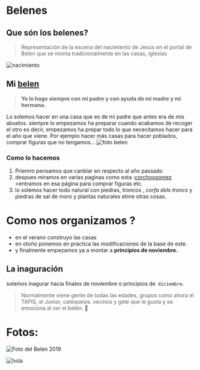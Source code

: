 
# **Belenes**
## Que són los belenes?

>Representación de la escena del nacimiento de Jesús en el portal de Belén que se monta tradicionalmente en las casas, iglesias

![nacimiento](https://scontent-mad1-1.xx.fbcdn.net/v/t1.0-0/p180x540/81459118_1400982243394545_8205317354360406016_o.jpg?_nc_cat=101&_nc_sid=8024bb&_nc_ohc=YBQE5YGwCWIAX_KI5hS&_nc_ht=scontent-mad1-1.xx&tp=6&oh=3be344685f70381d0d031b784f9445f4&oe=5F8B4E4D)

## Mi [belen](http://cronistadegata.blogia.com/2019/122805-temps-de-betlems-el-familiar-del-carrer-signes-de-gata-betlem-anita-canyetes-.-c.php?fbclid=IwAR2eVjlsOh6wopG26221FieXE7LDxs-G_wO49ObtQFNPsbUIjTN5Gkmzvt4)
>**Yo lo hago siempre con mi padre y con ayuda de mi madre y mi hermana.**

Lo solemos hacer en una casa que es de mi padre  que antes era de mis abuelos. siempre lo empezamos ha preparar cuando acabamos de recoger el otro
es decir, empezamos ha prepar todo lo que nececitamos hacer para el año que viene. Por ejemplo hacer más casas para hacer poblados,  comprar figuras que no tengamos...
![foto belen](https://scontent-mad1-1.xx.fbcdn.net/v/t1.0-9/s960x960/81347755_1400980760061360_3994236155540275200_o.jpg?_nc_cat=102&_nc_sid=8024bb&_nc_ohc=Jo2KZqqwdTIAX-E3BoE&_nc_ht=scontent-mad1-1.xx&tp=7&oh=13c3b475977c3e624d8573f9c952aa9f&oe=5F8D9740)
### Como lo hacemos    
  1. Priemro pensamos que canbiar en respecto al año passado
  2. despues miramos en varias paginas como esta :[corchosgomez](https://www.corchosgomez.com/)  
    >entramos en esa página para comprar figuras etc. 
  3. lo solemos hacer todo natural con piedras,  troncos , _corfa dels troncs_ y piedras de sal de moro y plantas naturales etnre otras cosas.
  
 # Como nos organizamos ?
*  en el verano  construyo las casas
* en otoño ponemos en practica las modificaciones de la base de este.
* y finalmente empezamos ya a montar a **principios  de noviembre.**

## La inaguración
 solemos inagurar hacia finales de noviembre o principios de` diciembre`.
> Normalmente viene gente de todas las edades, grupos como ahora el TAPIS, el Junior, catequesis. vecinos y gete que le gusta y
 se emociona al ver el belén.
:smiling_face_with_three_hearts: 
 
 # Fotos:

![  Foto del Belen 2019](https://scontent-mad1-1.xx.fbcdn.net/v/t1.0-0/p180x540/80419078_1400980843394685_5009858787033481216_o.jpg?_nc_cat=107&_nc_sid=8024bb&_nc_ohc=6NpA69z4iRoAX8TEK3B&_nc_oc=AQnd233Js8TWxP2AR4kSBCE8uzKzqOfKFbuW6N9j3k4_TGwCyAxZdeOPTN_m2FcMIU4&_nc_ht=scontent-mad1-1.xx&tp=6&oh=f4e3d869e23c384664e09a6ab7fc7f29&oe=5F8C0EF3)

![hola](https://scontent-mad1-1.xx.fbcdn.net/v/t1.0-9/s960x960/81531273_1400980916728011_7663899072721321984_o.jpg?_nc_cat=106&_nc_sid=8024bb&_nc_ohc=YZI5FkwDXq8AX98NABx&_nc_ht=scontent-mad1-1.xx&tp=7&oh=bce04919beafc0876d55b3b7e7fbfce5&oe=5F8B9574)
 
